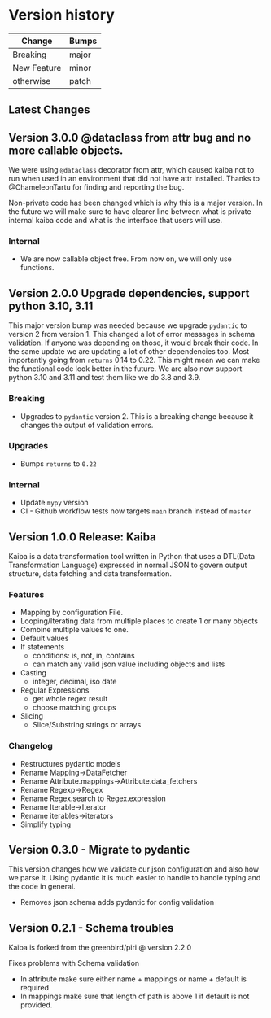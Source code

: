 # Version history

| Change | Bumps |
| - | - |
| Breaking | major |
| New Feature | minor |
| otherwise | patch |


## Latest Changes

## Version 3.0.0 @dataclass from attr bug and no more callable objects.

We were using `@dataclass` decorator from attr, which caused kaiba not to run when used in an environment that did not have attr installed. Thanks to @ChameleonTartu for finding and reporting the bug.

Non-private code has been changed which is why this is a major version. In the future we will make sure to have clearer line between what is private internal kaiba code and what is the interface that users will use. 

### Internal

* We are now callable object free. From now on, we will only use functions. 


## Version 2.0.0 Upgrade dependencies, support python 3.10, 3.11

This major version bump was needed because we upgrade `pydantic` to version 2 from version 1. This changed a lot of error messages in schema validation. If anyone was depending on those, it would break their code. In the same update we are updating a lot of other dependencies too. Most importantly going from `returns` 0.14 to 0.22. This might mean we can make the functional code look better in the future. We are also now support python 3.10 and 3.11 and test them like we do 3.8 and 3.9.

### Breaking

* Upgrades to `pydantic` version 2. This is a breaking change because it changes the output of validation errors. 

### Upgrades

* Bumps `returns` to `0.22`

### Internal

* Update `mypy` version
* CI - Github workflow tests now targets `main` branch instead of `master`


## Version 1.0.0 Release: Kaiba

Kaiba is a data transformation tool written in Python that uses a DTL(Data Transformation Language) expressed in normal JSON to govern output structure, data fetching and data transformation.

### Features

* Mapping by configuration File.
* Looping/Iterating data from multiple places to create 1 or many objects
* Combine multiple values to one.
* Default values
* If statements
    * conditions: is, not, in, contains
    * can match any valid json value including objects and lists
* Casting
    * integer, decimal, iso date
* Regular Expressions
    * get whole regex result
    * choose matching groups
* Slicing
    * Slice/Substring strings or arrays

### Changelog

* Restructures pydantic models
* Rename Mapping->DataFetcher
* Rename Attribute.mappings->Attribute.data_fetchers
* Rename Regexp->Regex
* Rename Regex.search to Regex.expression
* Rename Iterable->Iterator
* Rename iterables->iterators
* Simplify typing


## Version 0.3.0 - Migrate to pydantic

This version changes how we validate our json configuration and also how we parse it. Using pydantic it is much easier to handle to handle typing and the code in general.

* Removes json schema adds pydantic for config validation

## Version 0.2.1 - Schema troubles

Kaiba is forked from the greenbird/piri @ version 2.2.0

Fixes problems with Schema validation

* In attribute make sure either name + mappings or name + default is required
* In mappings make sure that length of path is above 1 if default is not provided.
